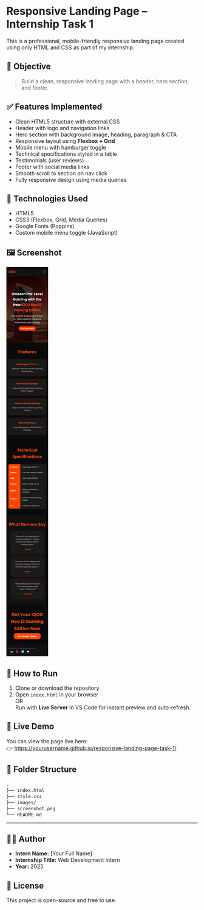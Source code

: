# Responsive Landing Page – Internship Task 1

This is a professional, mobile-friendly responsive landing page created using only HTML and CSS as part of my internship.

## 🎯 Objective

> Build a clean, responsive landing page with a header, hero section, and footer.

## ✅ Features Implemented

- Clean HTML5 structure with external CSS
- Header with logo and navigation links
- Hero section with background image, heading, paragraph & CTA
- Responsive layout using **Flexbox + Grid**
- Mobile menu with hamburger toggle
- Technical specifications styled in a table
- Testimonials (user reviews)
- Footer with social media links
- Smooth scroll to section on nav click
- Fully responsive design using media queries

## 📱 Technologies Used

- HTML5  
- CSS3 (Flexbox, Grid, Media Queries)
- Google Fonts (Poppins)
- Custom mobile menu toggle (JavaScript)

## 🖼️ Screenshot

![Landing Page Screenshot](Screenshot.png)

## 🧪 How to Run

1. Clone or download the repository
2. Open `index.html` in your browser  
   OR  
   Run with **Live Server** in VS Code for instant preview and auto-refresh.

## 🚀 Live Demo

You can view the page live here:  
👉 https://yourusername.github.io/responsive-landing-page-task-1/

## 📂 Folder Structure

```
.
├── index.html
├── style.css
├── images/
├── screenshot.png
└── README.md
```

---

## 🙋‍♂️ Author

- **Intern Name:** [Your Full Name]  
- **Internship Title:** Web Development Intern  
- **Year:** 2025

## 📄 License

This project is open-source and free to use.
